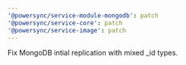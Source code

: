 ```yaml
---
'@powersync/service-module-mongodb': patch
'@powersync/service-core': patch
'@powersync/service-image': patch
---
```


Fix MongoDB intial replication with mixed \_id types.
